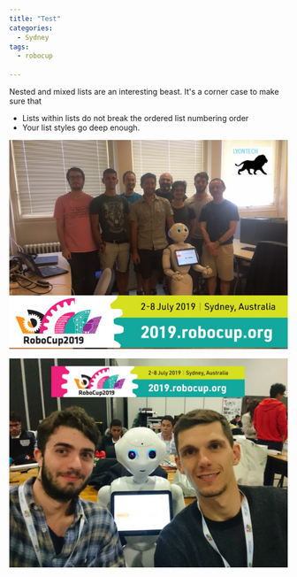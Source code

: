 ```yaml
---
title: "Test"
categories:
  - Sydney
tags:
  - robocup

---
```


Nested and mixed lists are an interesting beast. It's a corner case to make sure that

* Lists within lists do not break the ordered list numbering order
* Your list styles go deep enough.

![Part of the team, support from Lyon](/assets/images/sydney2019/team_part.jpg)

![reduce but efficient team present at sydney](/assets/images/sydney2019/benoit_vincent.jpg)
